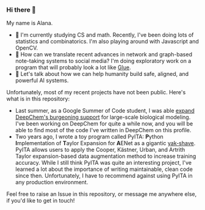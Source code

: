 ### Hi there 👋

My name is Alana.

- 🌱 I'm currently studying CS and math. Recently, I've been doing lots of statistics and combinatorics. I'm also playing around with Javascript and OpenCV.
- 🔭 How can we translate recent advances in network and graph-based note-taking systems to social media? I'm doing exploratory work on a program that will probably look a lot like [Glue](https://a9.io/glue-comic/).
- 💬 Let's talk about how we can help humanity build safe, aligned, and powerful AI systems.

Unfortunately, most of my recent projects have not been public. Here's what is in this repository:

- Last summer, as a Google Summer of Code student, I was able [expand DeepChem's burgeoning support](https://forum.deepchem.io/t/google-summer-of-code-2021-large-scale-protein-modeling-in-deepchem/507/2) for large-scale biological modeling. I've been working on DeepChem for quite a while now, and you will be able to find most of the code I've written in DeepChem on this profile.
- Two years ago, I wrote a toy program called PyITA: **P**ython **I**mplementation of **T**aylor Expansion for **A**ENet as a gigantic [yak-shave](https://sketchplanations.com/yak-shaving). PyITA allows users to apply the Cooper, Kästner, Urban, and Artrith Taylor expansion-based data augmentation method to increase training accuracy. While I still think PyITA was quite an interesting project, I've learned a lot about the importance of writing maintainable, clean code since then. Unfortunately, I have to recommend against using PyITA in any production environment.

Feel free to raise an Issue in this repository, or message me anywhere else, if you'd like to get in touch!
